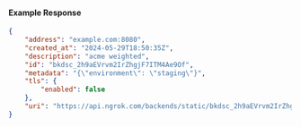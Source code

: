 <!-- Code generated for API Clients. DO NOT EDIT. -->

#### Example Response

```json
{
	"address": "example.com:8080",
	"created_at": "2024-05-29T18:50:35Z",
	"description": "acme weighted",
	"id": "bkdsc_2h9aEVrvm2IrZhgjF7ITM4Ae9Of",
	"metadata": "{\"environment\": \"staging\"}",
	"tls": {
		"enabled": false
	},
	"uri": "https://api.ngrok.com/backends/static/bkdsc_2h9aEVrvm2IrZhgjF7ITM4Ae9Of"
}
```
